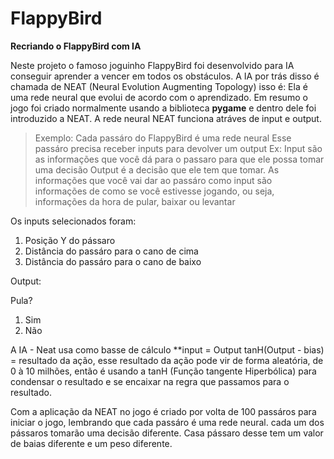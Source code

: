# FlappyBird
**Recriando o FlappyBird com IA**

Neste projeto o famoso joguinho FlappyBird foi desenvolvido para IA conseguir aprender a vencer em todos os obstáculos. A IA por trás disso 
é chamada de NEAT (Neural Evolution Augmenting Topology) isso é: Ela é uma rede neural que evolui de acordo com o aprendizado. Em resumo o 
jogo foi criado normalmente usando a biblioteca **pygame** e dentro dele foi introduzido a NEAT. A rede neural NEAT funciona atráves de input 
e output. 

> Exemplo: Cada passáro do FlappyBird é uma rede neural 
> Esse passáro precisa receber inputs para devolver um output 
> Ex: Input são as informações que você dá para o passaro para que ele possa tomar uma decisão 
> Output é a decisão que ele tem que tomar. 
> As informações que você vai dar ao passáro como input são informações de como se você estivesse jogando, ou seja, informações da hora de pular, baixar ou levantar 

Os inputs selecionados foram: 

1. Posição Y do pássaro 
2. Distância do passáro para o cano de cima 
3. Distância do passáro para o cano de baixo 

Output: 

Pula? 

1. Sim 
2. Não

A IA - Neat usa como basse de cálculo **input = Output tanH(Output - bias) = resultado da ação, esse resultado da ação pode vir de forma 
aleatória, de 0 à 10 milhões, então é usando a tanH (Função tangente Hiperbólica) para condensar o resultado e se encaixar na regra que 
passamos para o resultado. 

Com a aplicação da NEAT no jogo é criado por volta de 100 passáros para iniciar o jogo, lembrando que cada passáro é uma rede neural.
cada um dos pássaros tomarão uma decisão diferente. Casa pássaro desse tem um valor de baias diferente e um peso diferente. 




